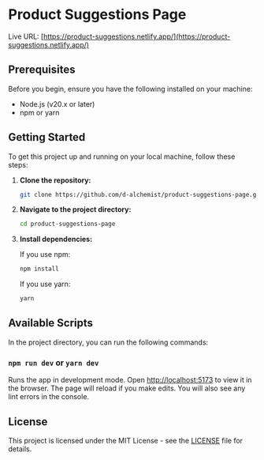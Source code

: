 # Product Suggestions Page

Live URL: [https://product-suggestions.netlify.app/](https://product-suggestions.netlify.app/)

## Prerequisites

Before you begin, ensure you have the following installed on your machine:

- Node.js (v20.x or later)
- npm or yarn

## Getting Started

To get this project up and running on your local machine, follow these steps:

1. **Clone the repository:**

    ```bash
    git clone https://github.com/d-alchemist/product-suggestions-page.git
    ```

2. **Navigate to the project directory:**

    ```bash
    cd product-suggestions-page
    ```

3. **Install dependencies:**

    If you use npm:

    ```bash
    npm install
    ```

    If you use yarn:

    ```bash
    yarn
    ```

## Available Scripts

In the project directory, you can run the following commands:

### `npm run dev` or `yarn dev`

Runs the app in development mode.
Open [http://localhost:5173](http://localhost:5172) to view it in the browser.
The page will reload if you make edits.
You will also see any lint errors in the console.

## License

This project is licensed under the MIT License - see the [LICENSE](LICENSE) file for details.

